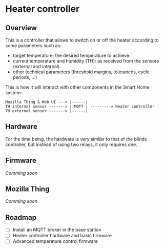 # Heater controller

## Overview

This is a controller that allows to switch on or off the heater according to some parameters such as:
- target temperature: the desired temperature to achieve.
- current temperature and humidity (TH): as received from the sensors (external and internal).
- other technical parameters (threshold margins, tolerances, cycle periods, ...)

This is how it will interact with other components in the Smart Home system:

```
Mozilla Thing & Web UI ---> |------|
TH internal sensor -------> | MQTT | ---------> Heater controller
TH external sensor -------> |------|
```

## Hardware

For the time being, the hardware is very similar to that of the blinds controller, but instead of using two relays, it only requires one.

## Firmware

*Comming soon*

## Mozilla Thing

*Comming soon*

## Roadmap

- [ ] Install an MQTT broker in the base station
- [ ] Heater controller hardware and basic firmware
- [ ] Advanced temperature control firmware
